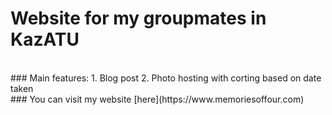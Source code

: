 # Website for my groupmates in KazATU
<br>
### Main features:
1. Blog post
2. Photo hosting with corting based on date taken
<br>
### You can visit my website [here](https://www.memoriesoffour.com)

